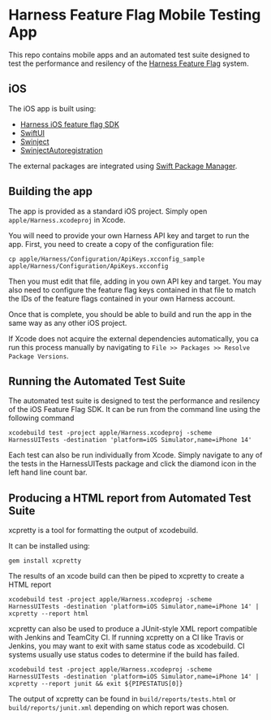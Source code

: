 # Harness Feature Flag Mobile Testing App

This repo contains mobile apps and an automated test suite designed to test the performance and resilency of the [Harness Feature Flag](https://harness.io/products/feature-flags) system.

## iOS

The iOS app is built using:

- [Harness iOS feature flag SDK](https://github.com/harness/ff-ios-client-sdk)
- [SwiftUI](https://developer.apple.com/xcode/swiftui/)
- [Swinject](https://github.com/Swinject/Swinject)
- [SwinjectAutoregistration](https://github.com/Swinject/SwinjectAutoregistration)

The external packages are integrated using [Swift Package Manager](https://www.swift.org/package-manager/).

## Building the app

The app is provided as a standard iOS project. Simply open `apple/Harness.xcodeproj` in Xcode.

You will need to provide your own Harness API key and target to run the app. First, you need to create a copy of the configuration file:

`cp apple/Harness/Configuration/ApiKeys.xcconfig_sample apple/Harness/Configuration/ApiKeys.xcconfig`

Then you must edit that file, adding in you own API key and target. You may also need to configure the feature flag keys contained in that file to match the IDs of the feature flags contained in your own Harness account.

Once that is complete, you should be able to build and run the app in the same way as any other iOS project.

If Xcode does not acquire the external dependencies automatically, you ca run this process manually by navigating to `File >> Packages >> Resolve Package Versions`.

## Running the Automated Test Suite

The automated test suite is designed to test the performance and resilency of the iOS Feature Flag SDK. It can be run from the command line using the following command

`xcodebuild test -project apple/Harness.xcodeproj -scheme HarnessUITests -destination 'platform=iOS Simulator,name=iPhone 14'`

Each test can also be run individually from Xcode. Simply navigate to any of the tests in the HarnessUITests package and click the diamond icon in the left hand line count bar.

## Producing a HTML report from Automated Test Suite

xcpretty is a tool for formatting the output of xcodebuild.

It can be installed using:

`gem install xcpretty`

The results of an xcode build can then be piped to xcpretty to create a HTML report

`xcodebuild test -project apple/Harness.xcodeproj -scheme HarnessUITests -destination 'platform=iOS Simulator,name=iPhone 14' | xcpretty --report html`

xcpretty can also be used to produce a JUnit-style XML report compatible with Jenkins and TeamCity CI.
If running xcpretty on a CI like Travis or Jenkins, you may want to exit with same status code as xcodebuild. CI systems usually use status codes to determine if the build has failed.

`xcodebuild test -project apple/Harness.xcodeproj -scheme HarnessUITests -destination 'platform=iOS Simulator,name=iPhone 14' | xcpretty --report junit && exit ${PIPESTATUS[0]}`

The output of xcpretty can be found in `build/reports/tests.html` or `build/reports/junit.xml` depending on which report was chosen.
